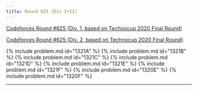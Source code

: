 ```yaml
---
title: Round 625 (Div I+II)
---
```


[Codeforces Round #625 (Div. 1, based on Technocup 2020 Final Round)](https://codeforces.com/contest/1320)

[Codeforces Round #625 (Div. 2, based on Technocup 2020 Final Round)](https://codeforces.com/contest/1321)

{% include problem.md id="1321A" %}
{% include problem.md id="1321B" %}
{% include problem.md id="1321C" %}
{% include problem.md id="1321D" %}
{% include problem.md id="1321E" %}
{% include problem.md id="1321F" %}
{% include problem.md id="1320E" %}
{% include problem.md id="1320F" %}

* * *

<object data='notes/R-625.pdf' width='1000' height='1000' type='application/pdf'/>
